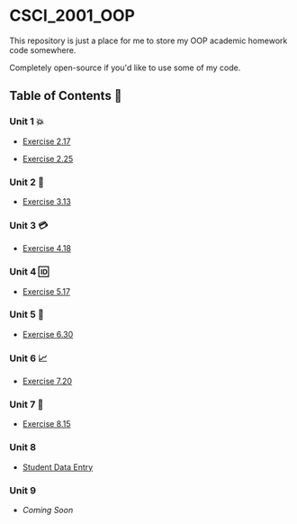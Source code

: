 # CSCI_2001_OOP

This repository is just a place for me to store my OOP academic homework code somewhere.

Completely open-source if you'd like to use some of my code.

## Table of Contents :floppy_disk:

### Unit 1 :boom:

- [Exercise 2.17](src/Unit%201/exercise02_17)

- [Exercise 2.25](src/Unit%201/exercise02_25)

### Unit 2 :bust_in_silhouette:

- [Exercise 3.13](src/Unit%202/exercise03_13)

### Unit 3 :credit_card:

- [Exercise 4.18](src/Unit%203/exercise04_18)

### Unit 4 :id:

- [Exercise 5.17](src/Unit%204/exercise05_17)

### Unit 5 :speak_no_evil:

- [Exercise 6.30](src/Unit%205/exercise06_30)

### Unit 6 :chart_with_upwards_trend:

- [Exercise 7.20](src/Unit%206/exercise07_20)

### Unit 7 :calendar:

- [Exercise 8.15](src/Unit%207/exercise08_15)

### Unit 8

- [Student Data Entry](src/Unit%208/uni_data_entry)

### Unit 9

- _Coming Soon_
